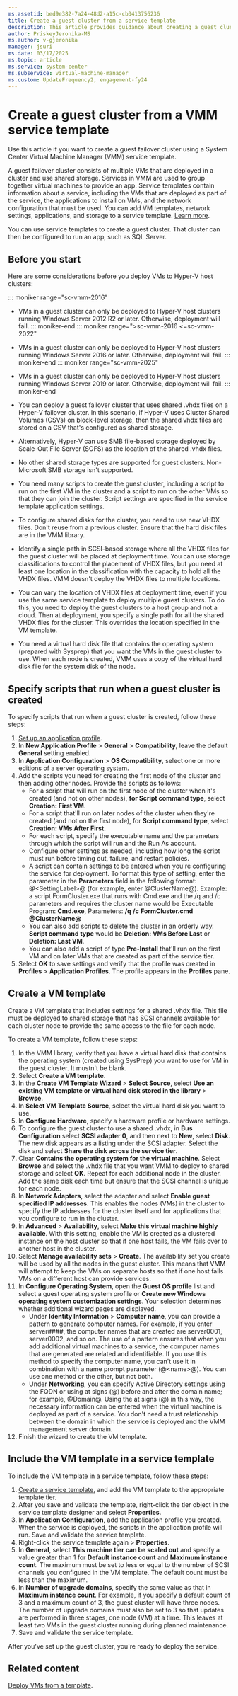 ```yaml
---
ms.assetid: bed9e382-7a24-48d2-a15c-cb3413756236
title: Create a guest cluster from a service template
description: This article provides guidance about creating a guest cluster from a service template
author: PriskeyJeronika-MS
ms.author: v-gjeronika
manager: jsuri
ms.date: 03/17/2025
ms.topic: article
ms.service: system-center
ms.subservice: virtual-machine-manager
ms.custom: UpdateFrequency2, engagement-fy24
---
```


# Create a guest cluster from a VMM service template



Use this article if you want to create a guest failover cluster using a System Center Virtual Machine Manager (VMM) service template.

A guest failover cluster consists of multiple VMs that are deployed in a cluster and use shared storage. Services in VMM are used to group together virtual machines to provide an app. Service templates contain information about a service, including the VMs that are deployed as part of the service, the applications to install on VMs, and the network configuration that must be used. You can add VM templates, network settings, applications, and storage to a service template. [Learn more](library-service-templates.md).

You can use service templates to create a guest cluster. That cluster can then be configured to run an app, such as SQL Server.

## Before you start

Here are some considerations before you deploy VMs to Hyper-V host clusters:

::: moniker range="sc-vmm-2016"
- VMs in a guest cluster can only be deployed to Hyper-V host clusters running Windows Server 2012 R2 or later. Otherwise, deployment will fail.
::: moniker-end
::: moniker range=">sc-vmm-2016 <=sc-vmm-2022"
- VMs in a guest cluster can only be deployed to Hyper-V host clusters running Windows Server 2016 or later. Otherwise, deployment will fail.
::: moniker-end
::: moniker range="sc-vmm-2025"
- VMs in a guest cluster can only be deployed to Hyper-V host clusters running Windows Server 2019 or later. Otherwise, deployment will fail.
::: moniker-end
- You can deploy a guest failover cluster that uses shared .vhdx files on a Hyper-V failover cluster. In this scenario, if Hyper-V uses Cluster Shared Volumes (CSVs) on block-level storage, then the shared vhdx files are stored on a CSV that's configured as shared storage.

- Alternatively, Hyper-V can use SMB file-based storage deployed by Scale-Out File Server (SOFS) as the location of the shared .vhdx files.

- No other shared storage types are supported for guest clusters. Non-Microsoft SMB storage isn't supported.

- You need many scripts to create the guest cluster, including a script to run on the first VM in the cluster and a script to run on the other VMs so that they can join the cluster. Script settings are specified in the service template application settings.

- To configure shared disks for the cluster, you need to use new VHDX files. Don't reuse from a previous cluster. Ensure that the hard disk files are in the VMM library.

- Identify a single path in SCSI-based storage where all the VHDX files for the guest cluster will be placed at deployment time. You can use storage classifications to control the placement of VHDX files, but you need at least one location in the classification with the capacity to hold all the VHDX files. VMM doesn't deploy the VHDX files to multiple locations.

- You can vary the location of VHDX files at deployment time, even if you use the same service template to deploy multiple guest clusters. To do this, you need to deploy the guest clusters to a host group and not a cloud. Then at deployment, you specify a single path for all the shared VHDX files for the cluster. This overrides the location specified in the VM template.

- You need a virtual hard disk file that contains the operating system (prepared with Sysprep) that you want the VMs in the guest cluster to use. When each node is created, VMM uses a copy of the virtual hard disk file for the system disk of the node.

## Specify scripts that run when a guest cluster is created

To specify scripts that run when a guest cluster is created, follow these steps:

1. [Set up an application profile](library-profiles.md#create-an-application-profile).
2. In **New Application Profile** > **General** > **Compatibility**, leave the default **General** setting enabled.
3. In **Application Configuration** > **OS Compatibility**, select one or more editions of a server operating system.
4. Add the scripts you need for creating the first node of the cluster and then adding other nodes. Provide the scripts as follows:
    - For a script that will run on the first node of the cluster when it's created (and not on other nodes), **for Script command type**, select **Creation: First VM**.
    - For a script that'll run on later nodes of the cluster when they're created (and not on the first node), for **Script command type**, select **Creation: VMs After First**.
    - For each script, specify the executable name and the parameters through which the script will run and the Run As account.
    - Configure other settings as needed, including how long the script must run before timing out, failure, and restart policies.
    - A script can contain settings to be entered when you're configuring the service for deployment. To format this type of setting, enter the parameter in the **Parameters** field in the following format: @\<SettingLabel\>@ (for example, enter @ClusterName@). Example: a script FormCluster.exe that runs with Cmd.exe and the /q and /c parameters and requires the cluster name would be Executable Program: **Cmd.exe**, Parameters: **/q** **/c** **FormCluster.cmd** **\@ClusterName@**
    - You can also add scripts to delete the cluster in an orderly way. **Script command type** would be **Deletion: VMs Before Last** or **Deletion: Last VM**.
    - You can also add a script of type **Pre-Install** that'll run on the first VM and on later VMs that are created as part of the service tier.
5. Select **OK** to save settings and verify that the profile was created in **Profiles** > **Application Profiles**. The profile appears in the **Profiles** pane.

## Create a VM template

Create a VM template that includes settings for a shared .vhdx file. This file must be deployed to shared storage that has SCSI channels available for each cluster node to provide the same access to the file for each node.

To create a VM template, follow these steps:

1. In the VMM library, verify that you have a virtual hard disk that contains the operating system (created using SysPrep) you want to use for VM in the guest cluster. It mustn't be blank.
2. Select **Create a VM template**.
3. In the **Create VM Template Wizard** > **Select Source**, select **Use an existing VM template or virtual hard disk stored in the library** > **Browse**.
4. In **Select VM Template Source**, select the virtual hard disk you want to use.
5. In **Configure Hardware**, specify a hardware profile or hardware settings.
6. To configure the guest cluster to use a shared .vhdx, in **Bus Configuration** select **SCSI adapter 0**, and then next to **New**, select **Disk**. The new disk appears as a listing under the SCSI adapter. Select the disk and select **Share the disk across the service tier**.
7. Clear **Contains the operating system for the virtual machine**. Select **Browse** and select the .vhdx file that you want VMM to deploy to shared storage and select **OK**. Repeat for each additional node in the cluster. Add the same disk each time but ensure that the SCSI channel is unique for each node.
6. In **Network Adapters**, select the adapter and select **Enable guest specified IP addresses**. This enables the nodes (VMs) in the cluster to specify the IP addresses for the cluster itself and for applications that you configure to run in the cluster.
7. In **Advanced** > **Availability**, select **Make this virtual machine highly available**. With this setting, enable the VM is created as a clustered instance on the host cluster so that if one host fails, the VM fails over to another host in the cluster.
8. Select **Manage availability sets** > **Create**. The availability set you create will be used by all the nodes in the guest cluster. This means that VMM will attempt to keep the VMs on separate hosts so that if one host fails VMs on a different host can provide services.
9. In **Configure Operating System**, open the **Guest OS profile** list and select a guest operating system profile or **Create new Windows operating system customization settings**. Your selection determines whether additional wizard pages are displayed.
    - Under **Identity Information** > **Computer name**, you can provide a pattern to generate computer names. For example, if you enter server####, the computer names that are created are server0001, server0002, and so on. The use of a pattern ensures that when you add additional virtual machines to a service, the computer names that are generated are related and identifiable. If you use this method to specify the computer name, you can't use it in combination with a name prompt parameter (@\<name\>@). You can use one method or the other, but not both.
    - Under **Networking**, you can specify Active Directory settings using the FQDN or using at signs (@) before and after the domain name; for example, @Domain@. Using the at signs (@) in this way, the necessary information can be entered when the virtual machine is deployed as part of a service. You don't need a trust relationship between the domain in which the service is deployed and the VMM management server domain.
10. Finish the wizard to create the VM template.

## Include the VM template in a service template

To include the VM template in a service template, follow these steps:

1. [Create a service template](library-service-templates.md), and add the VM template to the appropriate template tier.
2. After you save and validate the template, right-click the tier object in the service template designer and select **Properties**.
3. In **Application Configuration**, add the application profile you created. When the service is deployed, the scripts in the application profile will run. Save and validate the service template.
4. Right-click the service template again > **Properties**.
5. In **General**, select **This machine tier can be scaled out** and specify a value greater than 1 for **Default instance count** and **Maximum instance count**. The maximum must be set to less or equal to the number of SCSI channels you configured in the VM template. The default count must be less than the maximum.
6. In **Number of upgrade domains**, specify the same value as that in **Maximum instance count**. For example, if you specify a default count of 3 and a maximum count of 3, the guest cluster will have three nodes. The number of upgrade domains must also be set to 3 so that updates are performed in three stages, one node (VM) at a time. This leaves at least two VMs in the guest cluster running during planned maintenance.
7. Save and validate the service template.

After you've set up the guest cluster, you're ready to deploy the service.

## Related content

[Deploy VMs from a template](vm-template.md).
